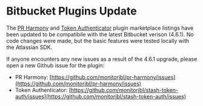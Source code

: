 # Bitbucket Plugins Update

The [PR Harmony](https://marketplace.atlassian.com/plugins/com.monitorjbl.plugins.pr-harmony/server/overview) and [Token Authenticator](https://marketplace.atlassian.com/plugins/com.thundermoose.plugins.stash-token-auth/server/overview) plugin marketplace listings have been updated to be compatibile with the latest Bitbucket verison (4.6.1). No code changes were made, but the basic features were tested locally with the Atlassian SDK. 

If anyone encounters any new issues as a result of the 4.6.1 upgrade, please open a new Github issue for the plugin:

* PR Harmony: [https://github.com/monitorjbl/pr-harmony/issues](https://github.com/monitorjbl/pr-harmony/issues)
* Token Authenticator: [https://github.com/monitorjbl/stash-token-auth/issues](https://github.com/monitorjbl/stash-token-auth/issues)
